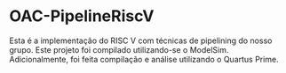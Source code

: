 # OAC-PipelineRiscV
Esta é a implementação do RISC V com técnicas de pipelining do nosso grupo.
Este projeto foi compilado utilizando-se o ModelSim.
Adicionalmente, foi feita compilação e análise utilizando o Quartus Prime.
